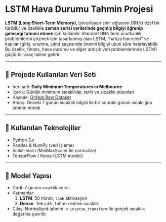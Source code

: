 # LSTM Hava Durumu Tahmin Projesi


**LSTM (Long Short-Term Memory)**, tekrarlayan sinir ağlarının (RNN) özel bir türüdür ve özellikle **zaman serisi verilerinde geçmiş bilgiyi öğrenip geleceği tahmin etmek** için kullanılır.
Standart RNN’lerin unutkanlık problemlerini çözmek için tasarlanmış olan LSTM, “hafıza hücreleri” ve kapılar (giriş, unutma, çıktı) sayesinde önemli bilgiyi uzun süre hatırlayabilir.
Bu özellik, finans, hava durumu ve diğer ardışık veri problemlerinde LSTM’i güçlü bir araç haline getirir.

---

## 🔹 Projede Kullanılan Veri Seti
- Veri seti: **Daily Minimum Temperatures in Melbourne**  
- İçerik: Günlük minimum sıcaklıklar, tarih ve sıcaklık sütunları  
- Kaynak: [GitHub Raw Dataset](https://raw.githubusercontent.com/jbrownlee/Datasets/master/daily-min-temperatures.csv)  
- Amaç: Önceki 7 günün sıcaklık bilgisi ile bir sonraki günün sıcaklığını tahmin etmek  

---

## 🔹 Kullanılan Teknolojiler
- Python 3.x  
- Pandas & NumPy (veri işleme)  
- Scikit-learn (MinMaxScaler ile normalize)  
- TensorFlow / Keras (LSTM modeli)

---

## 🔹 Model Yapısı
- Girdi: 7 günün sıcaklık verisi  
- Katmanlar:
  1. **LSTM**: 50 nöron, `tanh` aktivasyon  
  2. **Dense**: Tek çıktı, tahmin edilen sıcaklık  
- Çıkış: Normalized tahmin → `inverse_transform` ile gerçek sıcaklık değerine çevrilir.

